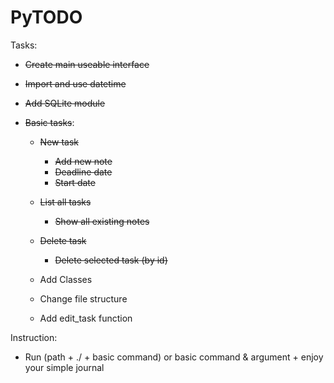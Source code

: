 # PyTODO

Tasks:
- <s>Create main useable interface</s>
- <s>Import and use datetime</s>
- <s>Add SQLite module</s> 
- <s>Basic tasks</s>:
 
    - <s>New task</s> 
        - <s>Add new note</s>
        - <s>Deadline date</s>
        - <s>Start date</s>  
    - <s>List all tasks</s>
        - <s>Show all existing notes</s>
        
    - <s>Delete task</s>
        - <s>Delete selected task (by id)</s> 
    - Add Classes
    - Change file structure
    - Add edit_task function 

Instruction: 
- Run (path + ./ + basic command) or basic command & argument + enjoy your simple journal 
  